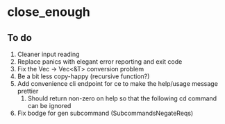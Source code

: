 close_enough
===

To do
---

1.  Cleaner input reading
2.  Replace panics with elegant error reporting and exit code
3.  Fix the Vec<T> -> Vec<&T> conversion problem
4.  Be a bit less copy-happy (recursive function?)
5.  Add convenience cli endpoint for ce to make the help/usage message prettier
    1.  Should return non-zero on help so that the following cd command can be ignored
6.  Fix bodge for gen subcommand (SubcommandsNegateReqs)